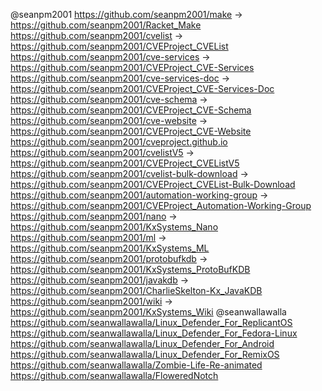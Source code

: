@seanpm2001
https://github.com/seanpm2001/make -> https://github.com/seanpm2001/Racket_Make
https://github.com/seanpm2001/cvelist -> https://github.com/seanpm2001/CVEProject_CVEList
https://github.com/seanpm2001/cve-services -> https://github.com/seanpm2001/CVEProject_CVE-Services
https://github.com/seanpm2001/cve-services-doc -> https://github.com/seanpm2001/CVEProject_CVE-Services-Doc
https://github.com/seanpm2001/cve-schema -> https://github.com/seanpm2001/CVEProject_CVE-Schema
https://github.com/seanpm2001/cve-website -> https://github.com/seanpm2001/CVEProject_CVE-Website
https://github.com/seanpm2001/cveproject.github.io
https://github.com/seanpm2001/cvelistV5 -> https://github.com/seanpm2001/CVEProject_CVEListV5
https://github.com/seanpm2001/cvelist-bulk-download -> https://github.com/seanpm2001/CVEProject_CVEList-Bulk-Download
https://github.com/seanpm2001/automation-working-group -> https://github.com/seanpm2001/CVEProject_Automation-Working-Group
https://github.com/seanpm2001/nano -> https://github.com/seanpm2001/KxSystems_Nano
https://github.com/seanpm2001/ml -> https://github.com/seanpm2001/KxSystems_ML
https://github.com/seanpm2001/protobufkdb -> https://github.com/seanpm2001/KxSystems_ProtoBufKDB
https://github.com/seanpm2001/javakdb -> https://github.com/seanpm2001/CharlieSkelton-Kx_JavaKDB
https://github.com/seanpm2001/wiki -> https://github.com/seanpm2001/KxSystems_Wiki
@seanwallawalla
https://github.com/seanwallawalla/Linux_Defender_For_ReplicantOS
https://github.com/seanwallawalla/Linux_Defender_For_Fedora-Linux
https://github.com/seanwallawalla/Linux_Defender_For_Android
https://github.com/seanwallawalla/Linux_Defender_For_RemixOS
https://github.com/seanwallawalla/Zombie-Life-Re-animated
https://github.com/seanwallawalla/FloweredNotch

